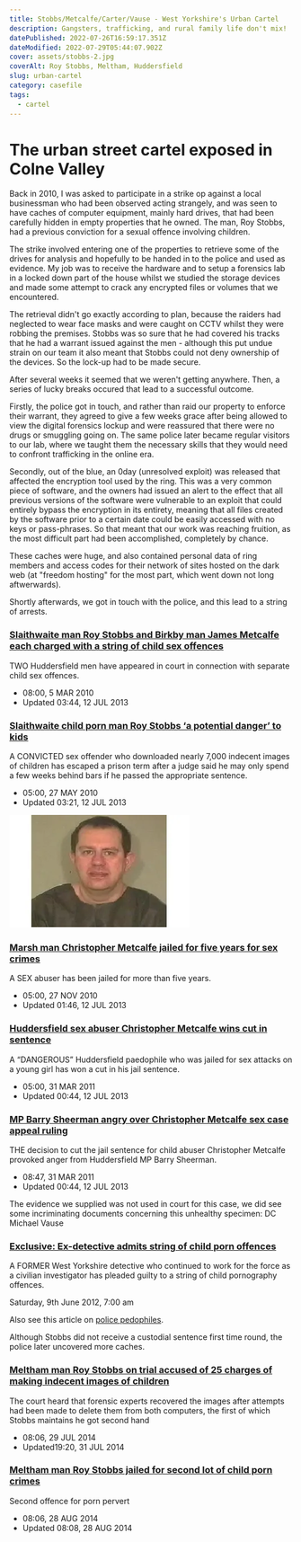 ```yaml
---
title: Stobbs/Metcalfe/Carter/Vause - West Yorkshire's Urban Cartel
description: Gangsters, trafficking, and rural family life don't mix!
datePublished: 2022-07-26T16:59:17.351Z
dateModified: 2022-07-29T05:44:07.902Z
cover: assets/stobbs-2.jpg
coverAlt: Roy Stobbs, Meltham, Huddersfield
slug: urban-cartel
category: casefile
tags:
  - cartel
---
```

# The urban street cartel exposed in Colne Valley

Back in 2010, I was asked to participate in a strike op against a local businessman who had been observed acting strangely, and was seen to have caches of computer equipment, mainly hard drives, that had been carefully hidden in empty properties that he owned.  The man, Roy Stobbs, had a previous conviction for a sexual offence involving children.

The strike involved entering one of the properties to retrieve some of the drives for analysis and hopefully to be handed in to the police and used as evidence. My job was to receive the hardware and to setup a forensics lab in a locked down part of the house whilst we studied the storage devices and made some attempt to crack any encrypted files or volumes that we encountered.

The retrieval didn't go exactly according to plan, because the raiders had neglected to wear face masks and were caught on CCTV whilst they were robbing the premises. Stobbs was so sure that he had covered his tracks that he had a warrant issued against the men - although this put undue strain on our team it also meant that Stobbs could not deny ownership of the devices. So the lock-up had to be made secure.

After several weeks it seemed that we weren't getting anywhere. Then, a series of lucky breaks occured that lead to a successful outcome.

Firstly, the police got in touch, and rather than raid our property to enforce their warrant, they agreed to give a few weeks grace after being allowed to view the digital forensics lockup and were reassured that there were no drugs or smuggling going on. The same police later became regular visitors to our lab, where we taught them the necessary skills that they would need to confront trafficking in the online era.

Secondly, out of the blue, an 0day (unresolved exploit) was released that affected the encryption tool used by the ring. This was a very common piece of software, and the owners had issued an alert to the effect that all previous versions of the software were vulnerable to an exploit that could entirely bypass the encryption in its entirety, meaning that all files created by the software prior to a certain date could be easily accessed with no keys or pass-phrases. So that meant that our work was reaching fruition, as the most difficult part had been accomplished, completely by chance.

These caches were huge, and also contained personal data of ring members and access codes for their network of sites hosted on the dark web (at "freedom hosting" for the most part, which went down not long aftwerwards).

Shortly afterwards, we got in touch with the police, and this lead to a string of arrests. 

### [Slaithwaite man Roy Stobbs and Birkby man James Metcalfe each charged with a string of child sex offences](https://archive.ph/1SvPP)

TWO Huddersfield men have appeared in court in connection with separate child sex offences.

* 08:00, 5 MAR 2010
* Updated 03:44, 12 JUL 2013

### [Slaithwaite child porn man Roy Stobbs ‘a potential danger’ to kids](https://archive.ph/5KqOf)

A CONVICTED sex offender who downloaded nearly 7,000 indecent images of children has escaped a prison term after a judge said he may only spend a few weeks behind bars if he passed the appropriate sentence.

* 05:00, 27 MAY 2010
* Updated 03:21, 12 JUL 2013

![](assets/christopher-metcalfe-748766357.webp)

### [Marsh man Christopher Metcalfe jailed for five years for sex crimes](https://archive.ph/w1upl)

A SEX abuser has been jailed for more than five years.

* 05:00, 27 NOV 2010
* Updated 01:46, 12 JUL 2013

### [Huddersfield sex abuser Christopher Metcalfe wins cut in sentence](https://archive.ph/veTsj)

A “DANGEROUS” Huddersfield paedophile who was jailed for sex attacks on a young girl has won a cut in his jail sentence.

* 05:00, 31 MAR 2011
* Updated 00:44, 12 JUL 2013

### [MP Barry Sheerman angry over Christopher Metcalfe sex case appeal ruling](https://archive.ph/cBs3s)

THE decision to cut the jail sentence for child abuser Christopher Metcalfe provoked anger from Huddersfield MP Barry Sheerman.

* 08:47, 31 MAR 2011
* Updated 00:44, 12 JUL 2013



The evidence we supplied was not used in court for this case, we did see some incriminating documents concerning this unhealthy specimen: DC Michael Vause

### [Exclusive: Ex-detective admits string of child porn offences](https://archive.ph/OzBJV)

A FORMER West Yorkshire detective who continued to work for the force as a civilian investigator has pleaded guilty to a string of child pornography offences.

Saturday, 9th June 2012, 7:00 am

Also see this article on [police pedophiles](http://upsd.co.uk/rogue-officers/police-paedophiles/).





Although Stobbs did not receive a custodial sentence first time round, the police later uncovered more caches. 

### [Meltham man Roy Stobbs on trial accused of 25 charges of making indecent images of children](https://archive.ph/s9XoA)

The court heard that forensic experts recovered the images after attempts had been made to delete them from both computers, the first of which Stobbs maintains he got second hand

* 08:06, 29 JUL 2014
* Updated19:20, 31 JUL 2014

### [Meltham man Roy Stobbs jailed for second lot of child porn crimes](https://archive.ph/tuIRz)

Second offence for porn pervert

* 08:06, 28 AUG 2014
* Updated 08:08, 28 AUG 2014